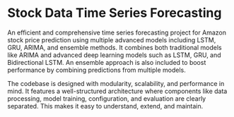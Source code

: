 # Stock Data Time Series Forecasting

An efficient and comprehensive time series forecasting project for Amazon stock price prediction using multiple advanced models including LSTM, GRU, ARIMA, and ensemble methods.
It combines both traditional models like ARIMA and advanced deep learning models such as LSTM, GRU, and Bidirectional LSTM. An ensemble approach is also included to boost performance by combining predictions from multiple models.

The codebase is designed with modularity, scalability, and performance in mind. It features a well-structured architecture where components like data processing, model training, configuration, and evaluation are clearly separated. This makes it easy to understand, extend, and maintain.

